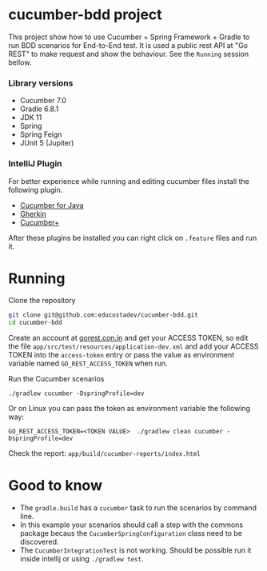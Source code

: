 # cucumber-bdd project
This project show how to use Cucumber + Spring Framework + Gradle to run BDD scenarios for End-to-End test.
It is used a public rest API at "Go REST" to make request and show the behaviour. See the `Running` session bellow.

### Library versions
- Cucumber 7.0
- Gradle 6.8.1
- JDK 11 
- Spring
- Spring Feign
- JUnit 5 (Jupiter)


### IntelliJ Plugin
For better experience while running and editing cucumber files install the following plugin.
- [Cucumber for Java](https://plugins.jetbrains.com/plugin/7212-cucumber-for-java)
- [Gherkin](https://plugins.jetbrains.com/plugin/9164-gherkin)
- [Cucumber+](https://plugins.jetbrains.com/plugin/16289-cucumber-)

After these plugins be installed you can right click on `.feature` files and run it.

# Running

Clone the repository
```bash
git clone git@github.com:educostadev/cucumber-bdd.git
cd cucumber-bdd
```

Create an account at  [gorest.con.in](https://gorest.co.in) and get your ACCESS TOKEN, so edit the file `app/src/test/resources/application-dev.xml` and add your ACCESS TOKEN into the `access-token` entry or pass the value as environment variable named `GO_REST_ACCESS_TOKEN` when run.

Run the Cucumber scenarios
```
./gradlew cucumber -DspringProfile=dev
```

Or on Linux you can pass the token as environment variable the following way:

```
GO_REST_ACCESS_TOKEN=<TOKEN VALUE>  ./gradlew clean cucumber -DspringProfile=dev
```

Check the report: `app/build/cucumber-reports/index.html`

# Good to know
- The `gradle.build` has a `cucumber` task to run the scenarios by command line. 
- In this example your scenarios should call a step with the commons package becaus the `CucumberSpringConfiguration` class need to be discovered.
- The `CucumberIntegrationTest` is not working. Should be possible run it inside intellij or using `./gradlew test`.
